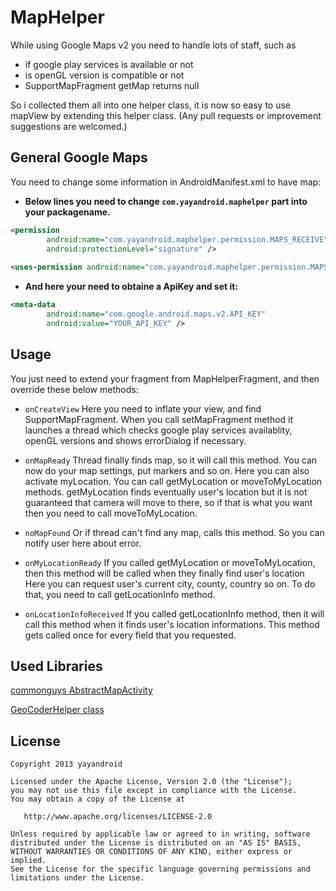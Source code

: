 MapHelper
=========

While using Google Maps v2 you need to handle lots of staff, such as 
  * if google play services is available or not
  * is openGL version is compatible or not
  * SupportMapFragment getMap returns null
  
So i collected them all into one helper class, it is now so easy to use mapView by extending this helper class.
(Any pull requests or improvement suggestions are welcomed.)

General Google Maps
-------------------

You need to change some information in AndroidManifest.xml to have map:

* **Below lines you need to change `com.yayandroid.maphelper` part into your packagename.**

```xml
<permission
        android:name="com.yayandroid.maphelper.permission.MAPS_RECEIVE"
        android:protectionLevel="signature" />
        
<uses-permission android:name="com.yayandroid.maphelper.permission.MAPS_RECEIVE" />
```

* **And here your need to obtaine a ApiKey and set it:**

```xml
<meta-data
        android:name="com.google.android.maps.v2.API_KEY"
        android:value="YOUR_API_KEY" />
```

Usage
-----

You just need to extend your fragment from MapHelperFragment, and then override these below methods:

* `onCreateView`
Here you need to inflate your view, and find SupportMapFragment. When you call setMapFragment method it launches a thread which checks google play services availablity, openGL versions and shows errorDialog if necessary. 

* `onMapReady`
Thread finally finds map, so it will call this method. You can now do your map settings, put markers and so on.
Here you can also activate myLocation. You can call getMyLocation or moveToMyLocation methods. getMyLocation finds eventually user's location but it is not guaranteed that camera will move to there, so if that is what you want then you need to call moveToMyLocation.

* `noMapFound`
Or if thread can't find any map, calls this method. So you can notify user here about error.

* `onMyLocationReady`
If you called getMyLocation or moveToMyLocation, then this method will be called when they finally find user's location
Here you can request user's current city, county, country so on. To do that, you need to call getLocationInfo method.

* `onLocationInfoReceived`
If you called getLocationInfo method, then it will call this method when it finds user's location informations. This method gets called once for every field that you requested.


Used Libraries
--------------

[commonguys AbstractMapActivity][1]

[GeoCoderHelper class][2]


License
-----------

    Copyright 2013 yayandroid

    Licensed under the Apache License, Version 2.0 (the "License");
    you may not use this file except in compliance with the License.
    You may obtain a copy of the License at

       http://www.apache.org/licenses/LICENSE-2.0

    Unless required by applicable law or agreed to in writing, software
    distributed under the License is distributed on an "AS IS" BASIS,
    WITHOUT WARRANTIES OR CONDITIONS OF ANY KIND, either express or implied.
    See the License for the specific language governing permissions and
    limitations under the License.

[1]: https://github.com/commonsguy/cw-omnibus/blob/master/MapsV2/Popups/src/com/commonsware/android/mapsv2/popups/AbstractMapActivity.java
[2]: http://stackoverflow.com/a/15853124/1171484
